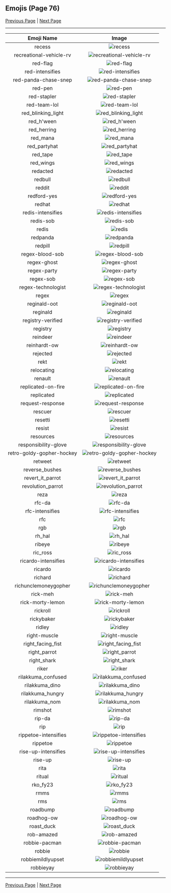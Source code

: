 
## Emojis (Page 76)

[Previous Page](/docs/hc/page-r-0075.md)
  | [Next Page](/docs/hc/page-r-0077.md)

<hr />

|Emoji Name|Image|
| :-: | :-: |
|recess| ![recess](/emojis/hc/recess.png)|
|recreational-vehicle-rv| ![recreational-vehicle-rv](/emojis/hc/recreational-vehicle-rv.png)|
|red-flag| ![red-flag](/emojis/hc/red-flag.png)|
|red-intensifies| ![red-intensifies](/emojis/hc/red-intensifies.gif)|
|red-panda-chase-snep| ![red-panda-chase-snep](/emojis/hc/red-panda-chase-snep.png)|
|red-pen| ![red-pen](/emojis/hc/red-pen.png)|
|red-stapler| ![red-stapler](/emojis/hc/red-stapler.jpg)|
|red-team-lol| ![red-team-lol](/emojis/hc/red-team-lol.png)|
|red_blinking_light| ![red_blinking_light](/emojis/hc/red_blinking_light.gif)|
|red_h'ween| ![red_h'ween](/emojis/hc/red_h'ween.png)|
|red_herring| ![red_herring](/emojis/hc/red_herring.png)|
|red_mana| ![red_mana](/emojis/hc/red_mana.png)|
|red_partyhat| ![red_partyhat](/emojis/hc/red_partyhat.png)|
|red_tape| ![red_tape](/emojis/hc/red_tape.gif)|
|red_wings| ![red_wings](/emojis/hc/red_wings.png)|
|redacted| ![redacted](/emojis/hc/redacted.png)|
|redbull| ![redbull](/emojis/hc/redbull.png)|
|reddit| ![reddit](/emojis/hc/reddit.png)|
|redford-yes| ![redford-yes](/emojis/hc/redford-yes.gif)|
|redhat| ![redhat](/emojis/hc/redhat.png)|
|redis-intensifies| ![redis-intensifies](/emojis/hc/redis-intensifies.gif)|
|redis-sob| ![redis-sob](/emojis/hc/redis-sob.png)|
|redis| ![redis](/emojis/hc/redis.png)|
|redpanda| ![redpanda](/emojis/hc/redpanda.png)|
|redpill| ![redpill](/emojis/hc/redpill.jpg)|
|regex-blood-sob| ![regex-blood-sob](/emojis/hc/regex-blood-sob.png)|
|regex-ghost| ![regex-ghost](/emojis/hc/regex-ghost.png)|
|regex-party| ![regex-party](/emojis/hc/regex-party.gif)|
|regex-sob| ![regex-sob](/emojis/hc/regex-sob.png)|
|regex-technologist| ![regex-technologist](/emojis/hc/regex-technologist.png)|
|regex| ![regex](/emojis/hc/regex.png)|
|reginald-oot| ![reginald-oot](/emojis/hc/reginald-oot.jpg)|
|reginald| ![reginald](/emojis/hc/reginald.png)|
|registry-verified| ![registry-verified](/emojis/hc/registry-verified.png)|
|registry| ![registry](/emojis/hc/registry.png)|
|reindeer| ![reindeer](/emojis/hc/reindeer.png)|
|reinhardt-ow| ![reinhardt-ow](/emojis/hc/reinhardt-ow.png)|
|rejected| ![rejected](/emojis/hc/rejected.jpg)|
|rekt| ![rekt](/emojis/hc/rekt.png)|
|relocating| ![relocating](/emojis/hc/relocating.png)|
|renault| ![renault](/emojis/hc/renault.png)|
|replicated-on-fire| ![replicated-on-fire](/emojis/hc/replicated-on-fire.gif)|
|replicated| ![replicated](/emojis/hc/replicated.png)|
|request-response| ![request-response](/emojis/hc/request-response.gif)|
|rescuer| ![rescuer](/emojis/hc/rescuer.png)|
|resetti| ![resetti](/emojis/hc/resetti.png)|
|resist| ![resist](/emojis/hc/resist.png)|
|resources| ![resources](/emojis/hc/resources.png)|
|responsibility-glove| ![responsibility-glove](/emojis/hc/responsibility-glove.png)|
|retro-goldy-gopher-hockey| ![retro-goldy-gopher-hockey](/emojis/hc/retro-goldy-gopher-hockey.png)|
|retweet| ![retweet](/emojis/hc/retweet.png)|
|reverse_bushes| ![reverse_bushes](/emojis/hc/reverse_bushes.gif)|
|revert_it_parrot| ![revert_it_parrot](/emojis/hc/revert_it_parrot.gif)|
|revolution_parrot| ![revolution_parrot](/emojis/hc/revolution_parrot.gif)|
|reza| ![reza](/emojis/hc/reza.png)|
|rfc-da| ![rfc-da](/emojis/hc/rfc-da.png)|
|rfc-intensifies| ![rfc-intensifies](/emojis/hc/rfc-intensifies.gif)|
|rfc| ![rfc](/emojis/hc/rfc.png)|
|rgb| ![rgb](/emojis/hc/rgb.png)|
|rh_hal| ![rh_hal](/emojis/hc/rh_hal.png)|
|ribeye| ![ribeye](/emojis/hc/ribeye.png)|
|ric_ross| ![ric_ross](/emojis/hc/ric_ross.jpg)|
|ricardo-intensifies| ![ricardo-intensifies](/emojis/hc/ricardo-intensifies.gif)|
|ricardo| ![ricardo](/emojis/hc/ricardo.png)|
|richard| ![richard](/emojis/hc/richard.png)|
|richunclemoneygopher| ![richunclemoneygopher](/emojis/hc/richunclemoneygopher.jpg)|
|rick-meh| ![rick-meh](/emojis/hc/rick-meh.png)|
|rick-morty-lemon| ![rick-morty-lemon](/emojis/hc/rick-morty-lemon.png)|
|rickroll| ![rickroll](/emojis/hc/rickroll.gif)|
|rickybaker| ![rickybaker](/emojis/hc/rickybaker.png)|
|ridley| ![ridley](/emojis/hc/ridley.png)|
|right-muscle| ![right-muscle](/emojis/hc/right-muscle.png)|
|right_facing_fist| ![right_facing_fist](/emojis/hc/right_facing_fist.png)|
|right_parrot| ![right_parrot](/emojis/hc/right_parrot.gif)|
|right_shark| ![right_shark](/emojis/hc/right_shark.gif)|
|riker| ![riker](/emojis/hc/riker.gif)|
|rilakkuma_confused| ![rilakkuma_confused](/emojis/hc/rilakkuma_confused.png)|
|rilakkuma_dino| ![rilakkuma_dino](/emojis/hc/rilakkuma_dino.png)|
|rilakkuma_hungry| ![rilakkuma_hungry](/emojis/hc/rilakkuma_hungry.png)|
|rilakkuma_nom| ![rilakkuma_nom](/emojis/hc/rilakkuma_nom.png)|
|rimshot| ![rimshot](/emojis/hc/rimshot.gif)|
|rip-da| ![rip-da](/emojis/hc/rip-da.png)|
|rip| ![rip](/emojis/hc/rip.png)|
|rippetoe-intensifies| ![rippetoe-intensifies](/emojis/hc/rippetoe-intensifies.gif)|
|rippetoe| ![rippetoe](/emojis/hc/rippetoe.png)|
|rise-up-intensifies| ![rise-up-intensifies](/emojis/hc/rise-up-intensifies.gif)|
|rise-up| ![rise-up](/emojis/hc/rise-up.png)|
|rita| ![rita](/emojis/hc/rita.png)|
|ritual| ![ritual](/emojis/hc/ritual.png)|
|rko_fy23| ![rko_fy23](/emojis/hc/rko_fy23.png)|
|rmms| ![rmms](/emojis/hc/rmms.jpg)|
|rms| ![rms](/emojis/hc/rms.png)|
|roadbump| ![roadbump](/emojis/hc/roadbump.png)|
|roadhog-ow| ![roadhog-ow](/emojis/hc/roadhog-ow.png)|
|roast_duck| ![roast_duck](/emojis/hc/roast_duck.png)|
|rob-amazed| ![rob-amazed](/emojis/hc/rob-amazed.png)|
|robbie-pacman| ![robbie-pacman](/emojis/hc/robbie-pacman.gif)|
|robbie| ![robbie](/emojis/hc/robbie.png)|
|robbiemildlyupset| ![robbiemildlyupset](/emojis/hc/robbiemildlyupset.png)|
|robbieyay| ![robbieyay](/emojis/hc/robbieyay.gif)|

<hr/>

[Previous Page](/docs/hc/page-r-0075.md)
  | [Next Page](/docs/hc/page-r-0077.md)